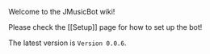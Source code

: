 Welcome to the JMusicBot wiki!

Please check the [[Setup]] page for how to set up the bot!

The latest version is `Version 0.0.6`.